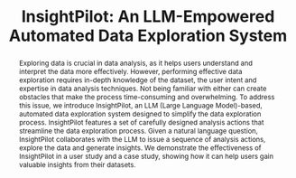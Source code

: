 ---
title: "InsightPilot: An LLM-Empowered Automated Data Exploration System"
link: "https://arxiv.org/abs/2301.08881"
authors: "Ma et al."
venue: "ACL"
year: 2023
abstract: "Exploring data is crucial in data analysis, as it helps users understand and interpret the data more effectively. However, performing effective data exploration requires in-depth knowledge of the dataset, the user intent and expertise in data analysis techniques. Not being familiar with either can create obstacles that make the process time-consuming and overwhelming. To address this issue, we introduce InsightPilot, an LLM (Large Language Model)-based, automated data exploration system designed to simplify the data exploration process. InsightPilot features a set of carefully designed analysis actions that streamline the data exploration process. Given a natural language question, InsightPilot collaborates with the LLM to issue a sequence of analysis actions, explore the data and generate insights. We demonstrate the effectiveness of InsightPilot in a user study and a case study, showing how it can help users gain valuable insights from their datasets."
---